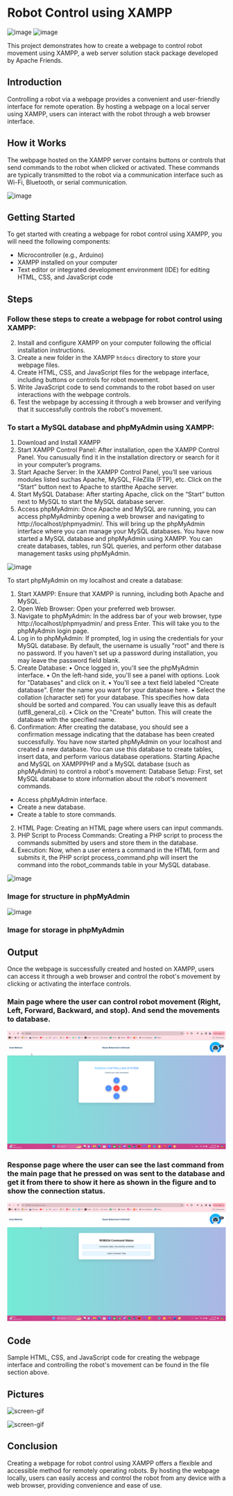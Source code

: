 # Robot Control using XAMPP

![image](https://github.com/ItsRawanMoha/Robot_Control_Panel/assets/156599594/9d4170dc-a87a-43a9-839f-636775aa0257) ![image](https://github.com/ItsRawanMoha/Robot_Control_Panel/assets/156599594/e47f6ab7-6987-4094-b228-e1e3078d5651)


This project demonstrates how to create a webpage to control robot movement using XAMPP, a web server solution stack package developed by Apache Friends.

## Introduction

Controlling a robot via a webpage provides a convenient and user-friendly interface for remote operation. By hosting a webpage on a local server using XAMPP, users can interact with the robot through a web browser interface.

## How it Works

The webpage hosted on the XAMPP server contains buttons or controls that send commands to the robot when clicked or activated. These commands are typically transmitted to the robot via a communication interface such as Wi-Fi, Bluetooth, or serial communication.

![image](https://github.com/ItsRawanMoha/Robot_Control_Panel/assets/156599594/ef107d3a-01ed-4311-9f17-dd6ebf572dca)


## Getting Started

To get started with creating a webpage for robot control using XAMPP, you will need the following components:
- Microcontroller (e.g., Arduino) 
- XAMPP installed on your computer
- Text editor or integrated development environment (IDE) for editing HTML, CSS, and JavaScript code

## Steps

### Follow these steps to create a webpage for robot control using XAMPP:

2. Install and configure XAMPP on your computer following the official installation instructions.
3. Create a new folder in the XAMPP `htdocs` directory to store your webpage files.
4. Create HTML, CSS, and JavaScript files for the webpage interface, including buttons or controls for robot movement.
5. Write JavaScript code to send commands to the robot based on user interactions with the webpage controls.
6. Test the webpage by accessing it through a web browser and verifying that it successfully controls the robot's movement.

### To start a MySQL database and phpMyAdmin using XAMPP:
1. Download and Install XAMPP
2. Start XAMPP Control Panel:
   After installation, open the XAMPP Control Panel. You canusually find it in the installation directory or search for it in your computer’s programs.
4. Start Apache Server:
    In the XAMPP Control Panel, you’ll see various modules listed suchas Apache, MySQL, FileZilla (FTP), etc. Click on the “Start” button next to Apache to startthe Apache server.
6. Start MySQL Database:
    After starting Apache, click on the “Start” button next to MySQL to start the MySQL database server.
8. Access phpMyAdmin:
   Once Apache and MySQL are running, you can access phpMyAdminby opening a web browser and navigating to http://localhost/phpmyadmin/. This will bring up the phpMyAdmin interface where you can manage your MySQL databases. You have now started a MySQL database and phpMyAdmin using XAMPP. You can create databases, tables, run SQL queries, and perform other database management tasks using phpMyAdmin.

![image](https://github.com/ItsRawanMoha/Robot_Control_Panel/assets/156599594/59bc7255-a202-44e0-a1fe-5b2752d326a5)

To start phpMyAdmin on my localhost and create a database:
1. Start XAMPP: Ensure that XAMPP is running, including both Apache and MySQL.
2. Open Web Browser: Open your preferred web browser.
3. Navigate to phpMyAdmin: In the address bar of your web browser, type
http://localhost/phpmyadmin/ and press Enter. This will take you to the phpMyAdmin login
page.
4. Log in to phpMyAdmin: If prompted, log in using the credentials for your MySQL database.
By default, the username is usually "root" and there is no password. If you haven't set up a
password during installation, you may leave the password field blank.
5. Create Database:
• Once logged in, you'll see the phpMyAdmin interface.
• On the left-hand side, you'll see a panel with options. Look for "Databases" and click
on it.
• You'll see a text field labeled "Create database". Enter the name you want for your
database here.
• Select the collation (character set) for your database. This specifies how data should
be sorted and compared. You can usually leave this as default (utf8_general_ci).
• Click on the "Create" button. This will create the database with the specified name.
6. Confirmation: After creating the database, you should see a confirmation message indicating
that the database has been created successfully.
You have now started phpMyAdmin on your localhost and created a new database. You can use this
database to create tables, insert data, and perform various database operations.
Starting Apache and MySQL on XAMPPPHP and a MySQL database (such as phpMyAdmin) to control a robot's movement:
Database Setup: First, set MySQL database to store information about the robot's movement
commands.
- Access phpMyAdmin interface.
- Create a new database.
- Create a table to store commands.
2. HTML Page: Creating an HTML page where users can input commands.
3. PHP Script to Process Commands: Creating a PHP script to process the commands
submitted by users and store them in the database.
4. Execution: Now, when a user enters a command in the HTML form and submits it, the PHP
script process_command.php will insert the command into the robot_commands table in
your MySQL database.

![image](https://github.com/ItsRawanMoha/Robot_Control_Panel/assets/156599594/dd471380-7596-4e76-9849-6c7a5f619e55)

### Image for structure in phpMyAdmin

![image](https://github.com/ItsRawanMoha/Robot_Control_Panel/assets/156599594/dc573e50-175c-46a1-b0a7-4dcb80b33372)

### Image for storage in phpMyAdmin


## Output

Once the webpage is successfully created and hosted on XAMPP, users can access it through a web browser and control the robot's movement by clicking or activating the interface controls.


### Main page where the user can control robot movement (Right, Left, Forward, Backward, and stop). And send the movements to database.

![screen-gif](https://github.com/ItsRawanMoha/Robot_Control_Panel/blob/main/11.png)

### Response page where the user can see the last command from the main page that he pressed on was sent to the database and get it from there to show it here as shown in the figure and to show the connection status.

![screen-gif](https://github.com/ItsRawanMoha/Robot_Control_Panel/blob/main/22.png)


## Code

Sample HTML, CSS, and JavaScript code for creating the webpage interface and controlling the robot's movement can be found in the file section above.

## Pictures

![screen-gif](https://github.com/ItsRawanMoha/Robot_Control_Panel/blob/main/1.gif)

![screen-gif](https://github.com/ItsRawanMoha/Robot_Control_Panel/blob/main/2.gif)


## Conclusion

Creating a webpage for robot control using XAMPP offers a flexible and accessible method for remotely operating robots. By hosting the webpage locally, users can easily access and control the robot from any device with a web browser, providing convenience and ease of use.
